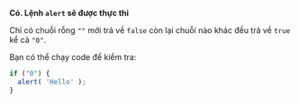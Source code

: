 **Có. Lệnh `alert` sẽ được thực thi**

Chỉ có chuỗi rỗng `""` mới trả về `false` còn lại chuỗi nào khác đều trả về `true` kể cả `"0"`.

Bạn có thể chạy code để kiểm tra:

```js run
if ("0") {
  alert( 'Hello' );
}
```

